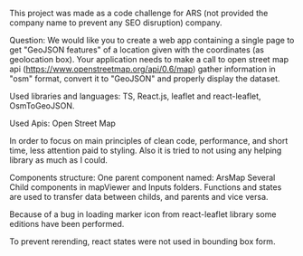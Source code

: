 This project was made as a code challenge for ARS (not provided the company name to prevent any SEO disruption) company.

Question:
We would like you to create a web app containing a single page to get "GeoJSON features" of a location given with the coordinates (as geolocation box).
Your application needs to make a call to open street map api
(https://www.openstreetmap.org/api/0.6/map) gather information in "osm" format, convert it to "GeoJSON" and properly display the dataset.

Used libraries and languages: TS, React.js, leaflet and react-leaflet, OsmToGeoJSON.

Used Apis: Open Street Map

In order to focus on main principles of clean code, performance, and short time, less attention paid to styling. Also it is tried to not using any helping library as much as I could.

Components structure:
One parent component named: ArsMap
Several Child components in mapViewer and Inputs folders.
Functions and states are used to transfer data between childs, and parents and vice versa.

Because of a bug in loading marker icon from react-leaflet library some editions have been performed.

To prevent rerending, react states were not used in bounding box form.
